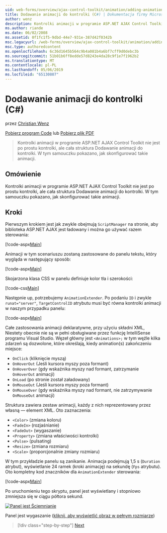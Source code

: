```yaml
---
uid: web-forms/overview/ajax-control-toolkit/animation/adding-animation-to-a-control-cs
title: Dodawanie animacji do kontrolki (C#) | Dokumentacja firmy Microsoft
author: wenz
description: Kontrolki animacji w programie ASP.NET AJAX Control Toolkit nie jest po prostu kontrolki, ale cała struktura Dodawanie animacji do kontrolki. Ten samouczek pokazuje, jak...
ms.author: riande
ms.date: 06/02/2008
ms.assetid: 0f1fc1f5-9dbd-44e7-931e-387d42f0342b
msc.legacyurl: /web-forms/overview/ajax-control-toolkit/animation/adding-animation-to-a-control-cs
msc.type: authoredcontent
ms.openlocfilehash: 6c36d1645b564c9b4a081b4a6bf7cff9d0debc3b
ms.sourcegitcommit: 51b01b6ff8edde57d8243e4da28c9f1e7f1962b2
ms.translationtype: MT
ms.contentlocale: pl-PL
ms.lasthandoff: 05/06/2019
ms.locfileid: "65130807"
---
```

# <a name="adding-animation-to-a-control-c"></a>Dodawanie animacji do kontrolki (C#)

przez [Christian Wenz](https://github.com/wenz)

[Pobierz program Code](http://download.microsoft.com/download/f/9/a/f9a26acd-8df4-4484-8a18-199e4598f411/Animation1.cs.zip) lub [Pobierz plik PDF](http://download.microsoft.com/download/6/7/1/6718d452-ff89-4d3f-a90e-c74ec2d636a3/animation1CS.pdf)

> Kontrolki animacji w programie ASP.NET AJAX Control Toolkit nie jest po prostu kontrolki, ale cała struktura Dodawanie animacji do kontrolki. W tym samouczku pokazano, jak skonfigurować takie animacji.

## <a name="overview"></a>Omówienie

Kontrolki animacji w programie ASP.NET AJAX Control Toolkit nie jest po prostu kontrolki, ale cała struktura Dodawanie animacji do kontrolki. W tym samouczku pokazano, jak skonfigurować takie animacji.

## <a name="steps"></a>Kroki

Pierwszym krokiem jest jak zwykle obejmują `ScriptManager` na stronie, aby biblioteka ASP.NET AJAX jest ładowany i można go używać razem sterowania:

[!code-aspx[Main](adding-animation-to-a-control-cs/samples/sample1.aspx)]

Animacji w tym scenariuszu zostaną zastosowane do panelu tekstu, który wygląda w następujący sposób:

[!code-aspx[Main](adding-animation-to-a-control-cs/samples/sample2.aspx)]

Skojarzona klasa CSS w panelu definiuje kolor tła i szerokości:

[!code-css[Main](adding-animation-to-a-control-cs/samples/sample3.css)]

Następnie up, potrzebujemy `AnimationExtender`. Po podaniu `ID` i zwykle `runat="server"`, `TargetControlID` atrybutu musi być równa kontrolki animacji w naszym przypadku panelu:

[!code-aspx[Main](adding-animation-to-a-control-cs/samples/sample4.aspx)]

Całe zastosowania animacji deklaratywne, przy użyciu składni XML, Niestety obecnie nie są w pełni obsługiwane przez funkcję IntelliSense programu Visual Studio. Węzeł główny jest `<Animations>;` w tym węźle kilka zdarzeń są dozwolone, które określają, kiedy animation(s) zakończeniu miejsce:

- `OnClick` (kliknięcie myszą)
- `OnHoverOut` (Jeśli kursora myszy poza formant)
- `OnHoverOver` (gdy wskaźnika myszy nad formant, zatrzymanie `OnHoverOut` animacji)
- `OnLoad` (po stronie został załadowany)
- `OnMouseOut` (Jeśli kursora myszy poza formant)
- `OnMouseOver` (gdy wskaźnika myszy nad formant, nie zatrzymywanie `OnMouseOut` animacji)

Struktura zawiera zestaw animacji, każdy z nich reprezentowany przez własną — element XML. Oto zaznaczenia:

- `<Color>` (zmiana koloru)
- `<FadeIn>` (rozjaśnianie)
- `<FadeOut>` (wygaszanie)
- `<Property>` (zmiana właściwości kontrolki)
- `<Pulse>` (pulsating)
- `<Resize>` (zmiana rozmiaru)
- `<Scale>` (proporcjonalnie zmiany rozmiaru)

W tym przykładzie panelu są zanikanie. Animacja podejmują 1,5 s (`Duration` atrybut), wyświetlanie 24 ramek (kroki animację) na sekundę (`Fps` atrybutu). Oto kompletny kod znaczników dla `AnimationExtender` sterowania:

[!code-aspx[Main](adding-animation-to-a-control-cs/samples/sample5.aspx)]

Po uruchomieniu tego skryptu, panel jest wyświetlany i stopniowo zmniejsza się w ciągu półtora sekund.

[![Panel jest Ściemnianie](adding-animation-to-a-control-cs/_static/image2.png)](adding-animation-to-a-control-cs/_static/image1.png)

Panel jest wygaszanie ([kliknij, aby wyświetlić obraz w pełnym rozmiarze](adding-animation-to-a-control-cs/_static/image3.png))

> [!div class="step-by-step"]
> [Next](executing-several-animations-at-the-same-time-cs.md)
